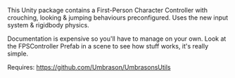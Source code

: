 This Unity package contains a First-Person Character Controller with crouching, looking & jumping behaviours preconfigured.
Uses the new input system & rigidbody physics.

Documentation is expensive so you'll have to manage on your own.
Look at the FPSController Prefab in a scene to see how stuff works, it's really simple.

Requires: https://github.com/Umbrason/UmbrasonsUtils

